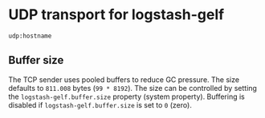# UDP transport for logstash-gelf 

    udp:hostname

## Buffer size

The TCP sender uses pooled buffers to reduce GC pressure. The size defaults to `811.008` bytes (`99 * 8192`). The size can be controlled by setting the `logstash-gelf.buffer.size` property (system property). Buffering is disabled if `logstash-gelf.buffer.size` is set to `0` (zero). 